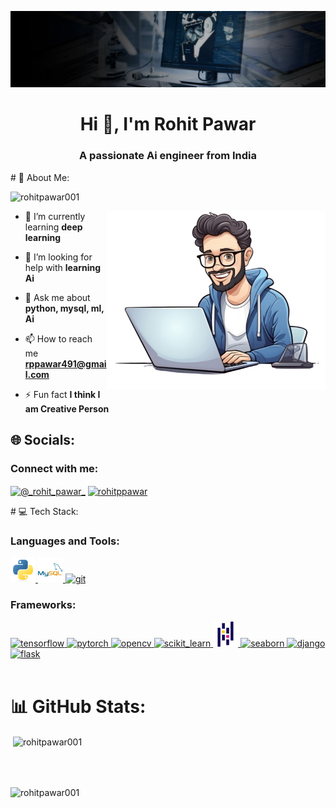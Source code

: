 [![MasterHead](https://raw.githubusercontent.com/RohitPawar001/RohitPawar001/main/image.png)](https://RohitPawar001.io)
<h1 align="center">Hi 👋, I'm Rohit Pawar</h1>
<h3 align="center">A passionate Ai engineer from India</h3>
# 💫 About Me:
<p align="left"> <img src="https://komarev.com/ghpvc/?username=rohitpawar001&label=Profile%20views&color=0e75b6&style=flat" alt="rohitpawar001" /> </p>
<img align="right" alt="coding" width="350" src="https://raw.githubusercontent.com/RohitPawar001/RohitPawar001/main/bg.png">

- 🌱 I’m currently learning **deep learning**

- 🤝 I’m looking for help with **learning Ai**

- 💬 Ask me about **python, mysql, ml, Ai**

- 📫 How to reach me **rppawar491@gmail.com**

- ⚡ Fun fact **I think I am Creative Person**
## 🌐 Socials:
<h3 align="left">Connect with me:</h3>
<p align="left">
<a href="https://twitter.com/@_rohit_pawar_" target="blank"><img align="center" src="https://raw.githubusercontent.com/rahuldkjain/github-profile-readme-generator/master/src/images/icons/Social/twitter.svg" alt="@_rohit_pawar_" height="30" width="40" /></a>
<a href="https://linkedin.com/in/rohitppawar" target="blank"><img align="center" src="https://raw.githubusercontent.com/rahuldkjain/github-profile-readme-generator/master/src/images/icons/Social/linked-in-alt.svg" alt="rohitppawar" height="30" width="40" /></a>
  <br>
</p>
# 💻 Tech Stack:
<h3 align="left">Languages and Tools:</h3>

<p align="left">  <a href="https://www.python.org" target="_blank" rel="noreferrer"> <img src="https://raw.githubusercontent.com/devicons/devicon/master/icons/python/python-original.svg" alt="python" width="40" height="40"/> </a>  <a href="https://www.mysql.com/" target="_blank" rel="noreferrer"> <img src="https://raw.githubusercontent.com/devicons/devicon/master/icons/mysql/mysql-original-wordmark.svg" alt="mysql" width="40" height="40"/> </a> <a href="https://git-scm.com/" target="_blank" rel="noreferrer"> <img src="https://www.vectorlogo.zone/logos/git-scm/git-scm-icon.svg" alt="git" width="40" height="40"/> </a> <br> </p>


<h3 align="left">Frameworks:</h3>
<p align="left"> <a href="https://www.tensorflow.org" target="_blank" rel="noreferrer"> <img src="https://www.vectorlogo.zone/logos/tensorflow/tensorflow-icon.svg" alt="tensorflow" width="40" height="40"/> </a>  <a href="https://pytorch.org/" target="_blank" rel="noreferrer"> <img src="https://www.vectorlogo.zone/logos/pytorch/pytorch-icon.svg" alt="pytorch" width="40" height="40"/> </a> <a href="https://opencv.org/" target="_blank" rel="noreferrer"> <img src="https://www.vectorlogo.zone/logos/opencv/opencv-icon.svg" alt="opencv" width="40" height="40"/> </a>  <a href="https://scikit-learn.org/" target="_blank" rel="noreferrer"> <img src="https://upload.wikimedia.org/wikipedia/commons/0/05/Scikit_learn_logo_small.svg" alt="scikit_learn" width="40" height="40"/> </a> <a href="https://pandas.pydata.org/" target="_blank" rel="noreferrer"> <img src="https://raw.githubusercontent.com/devicons/devicon/2ae2a900d2f041da66e950e4d48052658d850630/icons/pandas/pandas-original.svg" alt="pandas" width="40" height="40"/> </a> <a href="https://seaborn.pydata.org/" target="_blank" rel="noreferrer"> <img src="https://seaborn.pydata.org/_images/logo-mark-lightbg.svg" alt="seaborn" width="40" height="40"/> </a>  <a href="https://www.djangoproject.com/" target="_blank" rel="noreferrer"> <img src="https://cdn.worldvectorlogo.com/logos/django.svg" alt="django" width="40" height="40"/> </a> <a href="https://flask.palletsprojects.com/" target="_blank" rel="noreferrer"> <img src="https://www.vectorlogo.zone/logos/pocoo_flask/pocoo_flask-icon.svg" alt="flask" width="40" height="40"/> </a>  <br> <br> </p>

# 📊 GitHub Stats:
<p>&nbsp;<img align="center" src="https://github-readme-stats.vercel.app/api?username=rohitpawar001&theme=dark&hide_border=false&include_all_commits=false&count_private=false" alt="rohitpawar001" /></p> <br> <br>

<p><img align="center" src="https://github-readme-streak-stats.herokuapp.com/?user=rohitpawar001&theme=dark&hide_border=false&include_all_commits=false&count_private=false" alt="rohitpawar001" /></p>

